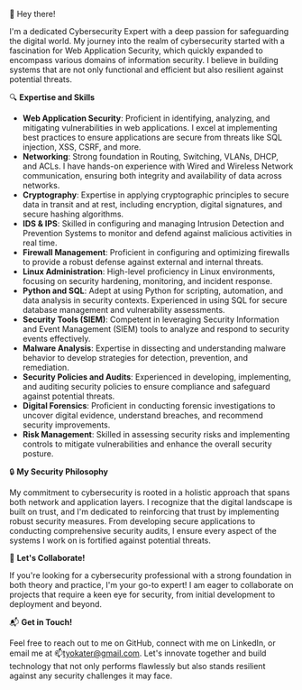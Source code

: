 👋 Hey there! 

I'm a dedicated Cybersecurity Expert with a deep passion for safeguarding the digital world. My journey into the realm of cybersecurity started with a fascination for Web Application Security, which quickly expanded to encompass various domains of information security. I believe in building systems that are not only functional and efficient but also resilient against potential threats.

🔍 **Expertise and Skills**

- **Web Application Security**: Proficient in identifying, analyzing, and mitigating vulnerabilities in web applications. I excel at implementing best practices to ensure applications are secure from threats like SQL injection, XSS, CSRF, and more.
- **Networking**: Strong foundation in Routing, Switching, VLANs, DHCP, and ACLs. I have hands-on experience with Wired and Wireless Network communication, ensuring both integrity and availability of data across networks.
- **Cryptography**: Expertise in applying cryptographic principles to secure data in transit and at rest, including encryption, digital signatures, and secure hashing algorithms.
- **IDS & IPS**: Skilled in configuring and managing Intrusion Detection and Prevention Systems to monitor and defend against malicious activities in real time.
- **Firewall Management**: Proficient in configuring and optimizing firewalls to provide a robust defense against external and internal threats.
- **Linux Administration**: High-level proficiency in Linux environments, focusing on security hardening, monitoring, and incident response.
- **Python and SQL**: Adept at using Python for scripting, automation, and data analysis in security contexts. Experienced in using SQL for secure database management and vulnerability assessments.
- **Security Tools (SIEM)**: Competent in leveraging Security Information and Event Management (SIEM) tools to analyze and respond to security events effectively.
- **Malware Analysis**: Expertise in dissecting and understanding malware behavior to develop strategies for detection, prevention, and remediation.
- **Security Policies and Audits**: Experienced in developing, implementing, and auditing security policies to ensure compliance and safeguard against potential threats.
- **Digital Forensics**: Proficient in conducting forensic investigations to uncover digital evidence, understand breaches, and recommend security improvements.
- **Risk Management**: Skilled in assessing security risks and implementing controls to mitigate vulnerabilities and enhance the overall security posture.

🔒 **My Security Philosophy**

My commitment to cybersecurity is rooted in a holistic approach that spans both network and application layers. I recognize that the digital landscape is built on trust, and I'm dedicated to reinforcing that trust by implementing robust security measures. From developing secure applications to conducting comprehensive security audits, I ensure every aspect of the systems I work on is fortified against potential threats.

🚀 **Let's Collaborate!**

If you're looking for a cybersecurity professional with a strong foundation in both theory and practice, I'm your go-to expert! I am eager to collaborate on projects that require a keen eye for security, from initial development to deployment and beyond. 

📬 **Get in Touch!**

Feel free to reach out to me on GitHub, connect with me on LinkedIn, or email me at 📫tyokater@gmail.com. Let's innovate together and build technology that not only performs flawlessly but also stands resilient against any security challenges it may face.
